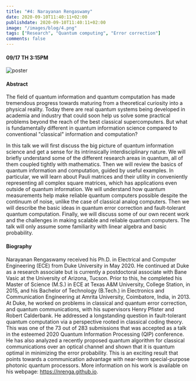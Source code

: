 ```yaml
---
title: "#4: Narayanan Rengaswamy"
date: 2020-09-10T11:40:11+02:00
publishdate: 2020-09-10T11:40:11+02:00
image: "/images/blog/4.png"
tags: ["Research", "Quantum computing", "Error correction"]
comments: false
---
```


#### 09/17 TH 3:15PM

![poster](/images/blog/4.png)

#### Abstract

The field of quantum information and quantum computation has made tremendous progress towards maturing from a theoretical curiosity into a physical reality. Today there are real quantum systems being developed in academia and industry that could soon help us solve some practical problems beyond the reach of the best classical supercomputers. But what is fundamentally different in quantum information science compared to conventional "classical" information and computation?

In this talk we will first discuss the big picture of quantum information science and get a sense for its intrinsically interdisciplinary nature. We will briefly understand some of the different research areas in quantum, all of them coupled tightly with mathematics. Then we will review the basics of quantum information and computation, guided by useful examples. In particular, we will learn about Pauli matrices and their utility in conveniently representing all complex square matrices, which has applications even outside of quantum information. We will understand how quantum measurements help make reliable quantum computers possible despite the continuum of noise, unlike the case of classical analog computers. Then we will describe the basic ideas in quantum error correction and fault-tolerant quantum computation. Finally, we will discuss some of our own recent work and the challenges in making scalable and reliable quantum computers. The talk will only assume some familiarity with linear algebra and basic probability.

#### Biography

Narayanan Rengaswamy received his Ph.D. in Electrical and Computer Engineering (ECE) from Duke University in May 2020. He continued at Duke as a research associate but is currently a postdoctoral associate with Bane Vasic at the University of Arizona, Tucson. Prior to this, he completed his Master of Science (M.S.) in ECE at Texas A&M University, College Station, in 2015, and his Bachelor of Technology (B.Tech.) in Electronics and Communication Engineering at Amrita University, Coimbatore, India, in 2013. At Duke, he worked on problems in classical and quantum error correction, and quantum communications, with his supervisors Henry Pfister and Robert Calderbank. He addressed a longstanding question in fault-tolerant quantum computation via a perspective rooted in classical coding theory. This was one of the 73 out of 283 submissions that was accepted as a talk in the esteemed 2020 Quantum Information Processing (QIP) conference. He has also analyzed a recently proposed quantum algorithm for classical communications over an optical channel and shown that it is quantum optimal in minimizing the error probability. This is an exciting result that points towards a communication advantage with near-term special-purpose photonic quantum processors. More information on his work is available on his webpage: https://nrenga.github.io. 
